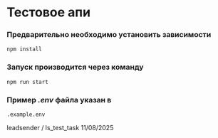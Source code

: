 # Тестовое апи

### Предварительно необходимо установить зависимости
```
npm install
```
### Запуск производится через команду
```
npm run start
```

### Пример *.env* файла указан в
```
.example.env
```

leadsender / ls_test_task 11/08/2025